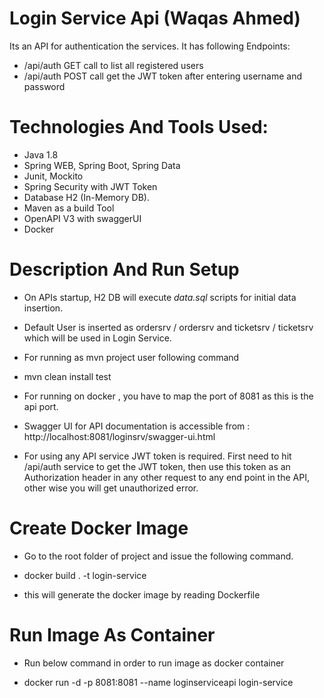 # Login Service Api (Waqas Ahmed)

Its an API for authentication the services. It has following Endpoints:

- /api/auth GET call to list all registered users
- /api/auth POST call get the JWT token after entering username and password

# Technologies And Tools Used:

* Java 1.8
* Spring WEB, Spring Boot, Spring Data
* Junit, Mockito
* Spring Security with JWT Token
* Database H2 (In-Memory DB).
* Maven as a build Tool
* OpenAPI V3 with swaggerUI 
* Docker

# Description And Run Setup

- On APIs startup, H2 DB will execute *data.sql* scripts for initial data insertion.
  
- Default User is inserted as ordersrv / ordersrv and ticketsrv / ticketsrv which will be used in Login Service.

- For running as mvn project user following command

- mvn clean install test
  
- For running on docker , you have to map the port of 8081 as this is the api port.
  
- Swagger UI for API documentation is accessible from : 
http://localhost:8081/loginsrv/swagger-ui.html
  
- For using any API service JWT token is required. First need to hit /api/auth service to get the JWT token, then use this token as an 
  Authorization header in any other request to any end point in the API, other wise you will get 
  unauthorized error.
  
# Create Docker Image

- Go to the root folder of project and issue the following command.

- docker build . -t login-service

- this will generate the docker image by reading Dockerfile

# Run Image As Container
  
- Run below command in order to run image as docker container

- docker run -d -p 8081:8081 --name loginserviceapi login-service